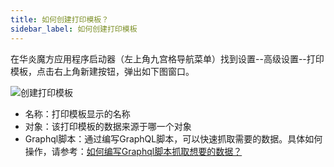 ```yaml
---
title: 如何创建打印模板？
sidebar_label: 如何创建打印模板
---
```


在华炎魔方应用程序启动器（左上角九宫格导航菜单）找到设置--高级设置--打印模板，点击右上角新建按钮，弹出如下图窗口。

![创建打印模板](/assets/help/word_template/word_template.png)

- 名称：打印模板显示的名称
- 对象：该打印模板的数据来源于哪一个对象
- Graphql脚本：通过编写GraphQL脚本，可以快速抓取需要的数据。具体如何操作，请参考：[如何编写Graphql脚本抓取想要的数据？](/help/word_template/graphql#如何编写Graphql脚本抓取想要的数据)
